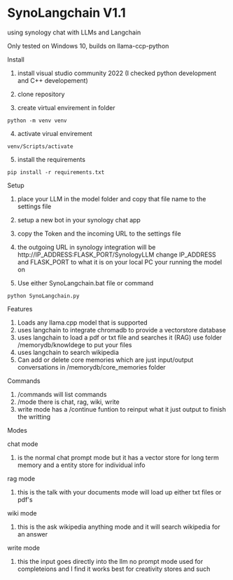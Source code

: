 # SynoLangchain V1.1

using synology chat with LLMs and Langchain

Only tested on Windows 10, builds on llama-ccp-python 


Install
  
  1) install visual studio community 2022 (I checked python development and C++ developement)
  
  2) clone repository
  
  3) create virtual envirement in folder    
    
    python -m venv venv
  
  4) activate virual envirement             
  
    venv/Scripts/activate
 
  5) install the requirements
    
    pip install -r requirements.txt
     
Setup

  1) place your LLM in the model folder and copy that file name to the settings file
  
  2) setup a new bot in your synology chat app
  
  3) copy the Token and the incoming URL to the settings file
  
  4) the outgoing URL in synology integration will be http://IP_ADDRESS:FLASK_PORT/SynologyLLM change IP_ADDRESS and FLASK_PORT to what it is on your local PC your running the model on
  
  5) Use either SynoLangchain.bat file or command
  
    python SynoLangchain.py

Features
  
  1) Loads any llama.cpp model that is supported
  2) uses langchain to integrate chromadb to provide a vectorstore database
  3) uses langchain to load a pdf or txt file and searches it (RAG)
     use folder /memorydb/knowldege to put your files
  5) uses langchain to search wikipedia
  6) Can add or delete core memories which are just input/output conversations in /memorydb/core_memories folder

Commands

  1) /commands will list commands
  2) /mode there is chat, rag, wiki, write
  3) write mode has a /continue funtion to reinput what it just output to finish the writting

Modes

  chat mode
  
  1) is the normal chat prompt mode but it has a vector store for long term memory and a entity store for individual info

  rag mode
  
  1) this is the talk with your documents mode will load up either txt files or pdf's

  wiki mode
  
  1) this is the ask wikipedia anything mode and it will search wikipedia for an answer

  write mode
  
  1) this the input goes directly into the llm no prompt mode used for completeions and I find it works best for creativity stores and such
